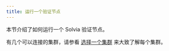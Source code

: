 ```yaml
---
title: 运行一个验证节点
---
```


本节介绍了如何运行一个 Solvia 验证节点。

有几个可以连接的集群，请参看 [选择一个集群](cli/choose-a-cluster.md) 来大致了解每个集群。
